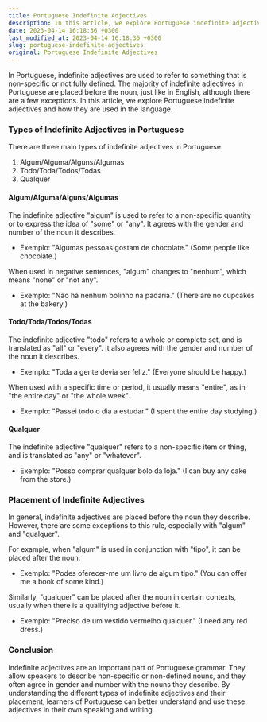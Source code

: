 ```yaml
---
title: Portuguese Indefinite Adjectives
description: In this article, we explore Portuguese indefinite adjectives and how they are used in the language.
date: 2023-04-14 16:18:36 +0300
last_modified_at: 2023-04-14 16:18:36 +0300
slug: portuguese-indefinite-adjectives
original: Portuguese Indefinite Adjectives
---
```

In Portuguese, indefinite adjectives are used to refer to something that is non-specific or not fully defined. The majority of indefinite adjectives in Portuguese are placed before the noun, just like in English, although there are a few exceptions. In this article, we explore Portuguese indefinite adjectives and how they are used in the language.

### Types of Indefinite Adjectives in Portuguese

There are three main types of indefinite adjectives in Portuguese: 

1. Algum/Alguma/Alguns/Algumas 
2. Todo/Toda/Todos/Todas
3. Qualquer

#### Algum/Alguma/Alguns/Algumas

The indefinite adjective "algum" is used to refer to a non-specific quantity or to express the idea of "some" or "any". It agrees with the gender and number of the noun it describes. 

- Exemplo: "Algumas pessoas gostam de chocolate." (Some people like chocolate.)

When used in negative sentences, "algum" changes to "nenhum", which means "none" or "not any". 

- Exemplo: "Não há nenhum bolinho na padaria." (There are no cupcakes at the bakery.)

#### Todo/Toda/Todos/Todas

The indefinite adjective "todo" refers to a whole or complete set, and is translated as "all" or "every". It also agrees with the gender and number of the noun it describes. 

- Exemplo: "Toda a gente devia ser feliz." (Everyone should be happy.)

When used with a specific time or period, it usually means "entire", as in "the entire day" or "the whole week".

- Exemplo: "Passei todo o dia a estudar." (I spent the entire day studying.)

#### Qualquer

The indefinite adjective "qualquer" refers to a non-specific item or thing, and is translated as "any" or "whatever". 

- Exemplo: "Posso comprar qualquer bolo da loja." (I can buy any cake from the store.)

### Placement of Indefinite Adjectives

In general, indefinite adjectives are placed before the noun they describe. However, there are some exceptions to this rule, especially with "algum" and "qualquer". 

For example, when "algum" is used in conjunction with "tipo", it can be placed after the noun: 

- Exemplo: "Podes oferecer-me um livro de algum tipo." (You can offer me a book of some kind.)

Similarly, "qualquer" can be placed after the noun in certain contexts, usually when there is a qualifying adjective before it. 

- Exemplo: "Preciso de um vestido vermelho qualquer." (I need any red dress.)

### Conclusion

Indefinite adjectives are an important part of Portuguese grammar. They allow speakers to describe non-specific or non-defined nouns, and they often agree in gender and number with the nouns they describe. By understanding the different types of indefinite adjectives and their placement, learners of Portuguese can better understand and use these adjectives in their own speaking and writing.